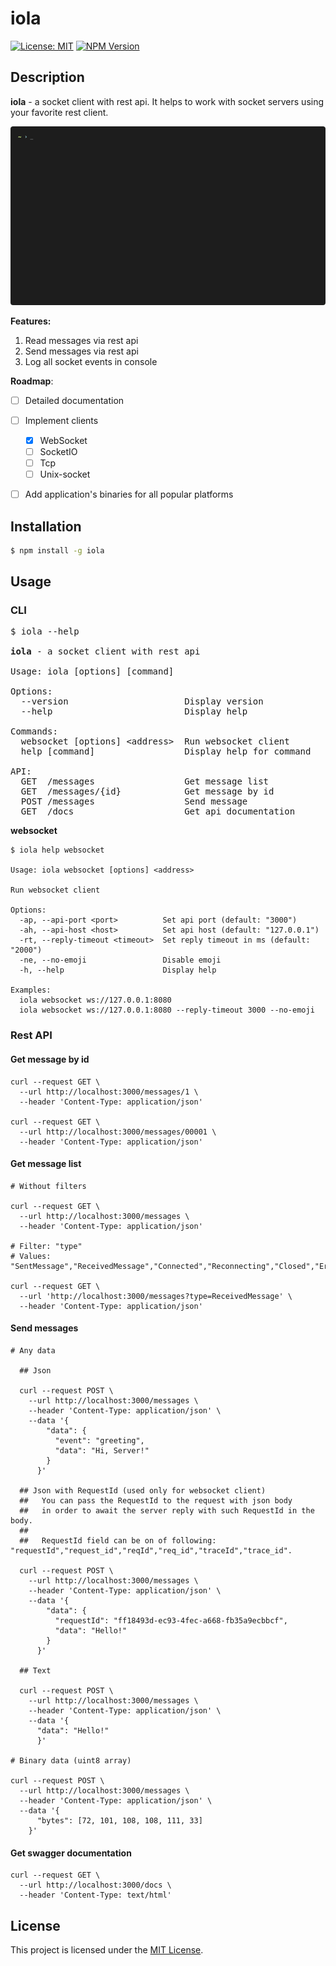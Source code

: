 # iola

[![License: MIT](https://img.shields.io/github/license/pvarentsov/iola)](https://github.com/pvarentsov/iola/blob/main/LICENSE)
[![NPM Version](https://img.shields.io/npm/v/iola.svg)](https://www.npmjs.com/package/iola)

## Description

**iola** - a socket client with rest api. It helps to work with socket servers using your favorite rest client.

<p align="center"> 
  <img src="./demo/iola-demo.gif">
</p>

**Features:**

1. Read messages via rest api
2. Send messages via rest api
3. Log all socket events in console

**Roadmap**:
- [ ] Detailed documentation
- [ ] Implement clients
  - [x] WebSocket
  - [ ] SocketIO
  - [ ] Tcp
  - [ ] Unix-socket
- [ ] Add application's binaries for all popular platforms


## Installation
```bash
$ npm install -g iola
```
## Usage

### CLI

<pre>
$ iola --help

<b>iola</b> - a socket client with rest api

Usage: iola [options] [command]

Options:
  --version                      Display version
  --help                         Display help

Commands:
  websocket [options] &lt;address>  Run websocket client
  help [command]                 Display help for command

API:
  GET  /messages                 Get message list
  GET  /messages/{id}            Get message by id
  POST /messages                 Send message 
  GET  /docs                     Get api documentation
</pre>

**websocket**

```text
$ iola help websocket
 
Usage: iola websocket [options] <address>

Run websocket client

Options:
  -ap, --api-port <port>          Set api port (default: "3000")
  -ah, --api-host <host>          Set api host (default: "127.0.0.1")
  -rt, --reply-timeout <timeout>  Set reply timeout in ms (default: "2000")
  -ne, --no-emoji                 Disable emoji
  -h, --help                      Display help

Examples: 
  iola websocket ws://127.0.0.1:8080 
  iola websocket ws://127.0.0.1:8080 --reply-timeout 3000 --no-emoji
```

### Rest API

#### Get message by id

```shell
curl --request GET \
  --url http://localhost:3000/messages/1 \
  --header 'Content-Type: application/json'
  
curl --request GET \
  --url http://localhost:3000/messages/00001 \
  --header 'Content-Type: application/json'
```

#### Get message list

```shell
# Without filters

curl --request GET \
  --url http://localhost:3000/messages \
  --header 'Content-Type: application/json'

# Filter: "type"
# Values: "SentMessage","ReceivedMessage","Connected","Reconnecting","Closed","Error"

curl --request GET \
  --url 'http://localhost:3000/messages?type=ReceivedMessage' \
  --header 'Content-Type: application/json'
```

#### Send messages

```shell
# Any data

  ## Json
  
  curl --request POST \
    --url http://localhost:3000/messages \
    --header 'Content-Type: application/json' \
    --data '{
  	    "data": {
  	      "event": "greeting",
  	      "data": "Hi, Server!"
  	    }
      }'
      
  ## Json with RequestId (used only for websocket client)
  ##   You can pass the RequestId to the request with json body
  ##   in order to await the server reply with such RequestId in the body.
  ##
  ##   RequestId field can be on of following: "requestId","request_id","reqId","req_id","traceId","trace_id".
  
  curl --request POST \
    --url http://localhost:3000/messages \
    --header 'Content-Type: application/json' \
    --data '{
      	"data": {
      	  "requestId": "ff18493d-ec93-4fec-a668-fb35a9ecbbcf",
      	  "data": "Hello!"
      	}
      }'    
   
  ## Text   
   
  curl --request POST \
    --url http://localhost:3000/messages \
    --header 'Content-Type: application/json' \
    --data '{
  	  "data": "Hello!"
      }'
    
# Binary data (uint8 array)

curl --request POST \
  --url http://localhost:3000/messages \
  --header 'Content-Type: application/json' \
  --data '{
	  "bytes": [72, 101, 108, 108, 111, 33]
    }'
```
#### Get swagger documentation

```shell
curl --request GET \
  --url http://localhost:3000/docs \
  --header 'Content-Type: text/html'
```



## License

This project is licensed under the [MIT License](https://github.com/pvarentsov/iola/blob/main/LICENSE).

